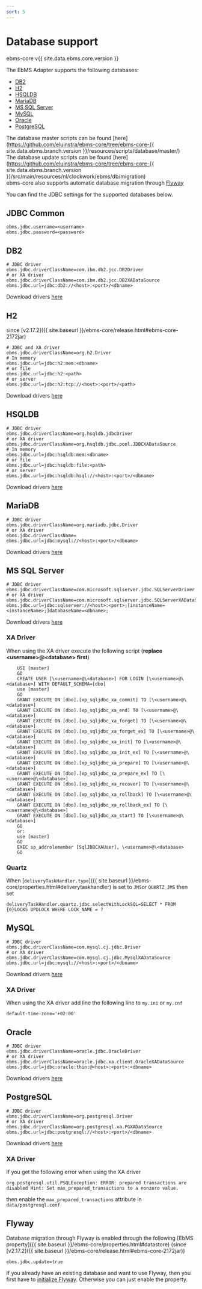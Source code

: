 ```yaml
---
sort: 5
---
```


# Database support

ebms-core v{{ site.data.ebms.core.version }}

The EbMS Adapter supports the following databases:
- [DB2](#db2)
- [H2](#h2)
- [HSQLDB](#hsqldb)
- [MariaDB](#mariadb)
- [MS SQL Server](#ms-sql-server)
- [MySQL](#mysql)
- [Oracle](#oracle)
- [PostgreSQL](#postgresql)

The database master scripts can be found [here](https://github.com/eluinstra/ebms-core/tree/ebms-core-{{ site.data.ebms.branch.version }}/resources/scripts/database/master/)  
The database update scripts can be found [here](https://github.com/eluinstra/ebms-core/tree/ebms-core-{{ site.data.ebms.branch.version }}/src/main/resources/nl/clockwork/ebms/db/migration)  
ebms-core also supports automatic database migration through [Flyway](#flyway)

You can find the JDBC settings for the supported databases below.  

## JDBC Common
```
ebms.jdbc.username=<username>
ebms.jdbc.password=<password>
```
## DB2
```
# JDBC driver
ebms.jdbc.driverClassName=com.ibm.db2.jcc.DB2Driver
# or XA driver
ebms.jdbc.driverClassName=com.ibm.db2.jcc.DB2XADataSource
ebms.jdbc.url=jdbc:db2://<host>:<port>/<dbname>
```
Download drivers [here](https://www.ibm.com/support/pages/db2-jdbc-driver-versions-and-downloads)
## H2
since [v2.17.2]({{ site.baseurl }}/ebms-core/release.html#ebms-core-2172jar)
```
# JDBC and XA driver
ebms.jdbc.driverClassName=org.h2.Driver
# In memory
ebms.jdbc.url=jdbc:h2:mem:<dbname>
# or file
ebms.jdbc.url=jdbc:h2:<path>
# or server
ebms.jdbc.url=jdbc:h2:tcp://<host>:<port>/<path>
```
Download drivers [here](http://www.h2database.com/html/download.html)
## HSQLDB
```
# JDBC driver
ebms.jdbc.driverClassName=org.hsqldb.jdbcDriver
# or XA driver
ebms.jdbc.driverClassName=org.hsqldb.jdbc.pool.JDBCXADataSource
# In memory
ebms.jdbc.url=jdbc:hsqldb:mem:<dbname>
# or file
ebms.jdbc.url=jdbc:hsqldb:file:<path>
# or server
ebms.jdbc.url=jdbc:hsqldb:hsql://<host>:<port>/<dbname>
```
Download drivers [here](https://sourceforge.net/projects/hsqldb/files/hsqldb/)
## MariaDB
```
# JDBC driver
ebms.jdbc.driverClassName=org.mariadb.jdbc.Driver
# or XA driver
ebms.jdbc.driverClassName=
ebms.jdbc.url=jdbc:mysql://<host>:<port>/<dbname>
```
Download drivers [here](https://downloads.mariadb.org/connector-java/)
## MS SQL Server
```
# JDBC driver
ebms.jdbc.driverClassName=com.microsoft.sqlserver.jdbc.SQLServerDriver
# or XA driver
ebms.jdbc.driverClassName=com.microsoft.sqlserver.jdbc.SQLServerXADataSource
ebms.jdbc.url=jdbc:sqlserver://<host>:<port>;[instanceName=<instanceName>;]databaseName=<dbname>;
```
Download drivers [here](https://docs.microsoft.com/en-us/sql/connect/jdbc/download-microsoft-jdbc-driver-for-sql-server?view=sql-server-ver15)

### XA Driver
When using the XA driver execute the following script (**replace \<username>@\<database> first**)  
```
	USE [master]
	GO
	CREATE USER [\<username>@\<database>] FOR LOGIN [\<username>@\<database>] WITH DEFAULT_SCHEMA=[dbo]
	use [master]
	GO
	GRANT EXECUTE ON [dbo].[xp_sqljdbc_xa_commit] TO [\<username>@\<database>]
	GRANT EXECUTE ON [dbo].[xp_sqljdbc_xa_end] TO [\<username>@\<database>]
	GRANT EXECUTE ON [dbo].[xp_sqljdbc_xa_forget] TO [\<username>@\<database>]
	GRANT EXECUTE ON [dbo].[xp_sqljdbc_xa_forget_ex] TO [\<username>@\<database>]
	GRANT EXECUTE ON [dbo].[xp_sqljdbc_xa_init] TO [\<username>@\<database>]
	GRANT EXECUTE ON [dbo].[xp_sqljdbc_xa_init_ex] TO [\<username>@\<database>]
	GRANT EXECUTE ON [dbo].[xp_sqljdbc_xa_prepare] TO [\<username>@\<database>]
	GRANT EXECUTE ON [dbo].[xp_sqljdbc_xa_prepare_ex] TO [\<username>@\<database>] 
	GRANT EXECUTE ON [dbo].[xp_sqljdbc_xa_recover] TO [\<username>@\<database>]
	GRANT EXECUTE ON [dbo].[xp_sqljdbc_xa_rollback] TO [\<username>@\<database>]
	GRANT EXECUTE ON [dbo].[xp_sqljdbc_xa_rollback_ex] TO [\<username>@\<database>]
	GRANT EXECUTE ON [dbo].[xp_sqljdbc_xa_start] TO [\<username>@\<database>]
	GO
	or:
	use [master]
	GO
	EXEC sp_addrolemember [SqlJDBCXAUser], \<username>@\<database>
	GO
```
### Quartz
When [`deliveryTaskHandler.type`]({{ site.baseurl }}/ebms-core/properties.html#deliverytaskhandler) is set to `JMS`or `QUARTZ_JMS` then set
```
deliveryTaskHandler.quartz.jdbc.selectWithLockSQL=SELECT * FROM {0}LOCKS UPDLOCK WHERE LOCK_NAME = ?
```
## MySQL
```
# JDBC driver
ebms.jdbc.driverClassName=com.mysql.cj.jdbc.Driver
# or XA driver
ebms.jdbc.driverClassName=com.mysql.cj.jdbc.MysqlXADataSource
ebms.jdbc.url=jdbc:mysql://<host>:<port>/<dbname>
```
Download drivers [here](https://dev.mysql.com/downloads/connector/j/)  

### XA Driver
When using the XA driver add line the following line to `my.ini` or `my.cnf`
```
default-time-zone='+02:00'
```
## Oracle
```
# JDBC driver
ebms.jdbc.driverClassName=oracle.jdbc.OracleDriver
# or XA driver
ebms.jdbc.driverClassName=oracle.jdbc.xa.client.OracleXADataSource
ebms.jdbc.url=jdbc:oracle:thin:@<host>:<port>:<dbname>
```
Download drivers [here](https://www.oracle.com/database/technologies/appdev/jdbc-downloads.html)
## PostgreSQL
```
# JDBC driver
ebms.jdbc.driverClassName=org.postgresql.Driver
# or XA driver
ebms.jdbc.driverClassName=org.postgresql.xa.PGXADataSource
ebms.jdbc.url=jdbc:postgresql://<host>:<port>/<dbname>
```
Download drivers [here](https://jdbc.postgresql.org/download.html)  

### XA Driver
If you get the following error when using the XA driver
```
org.postgresql.util.PSQLException: ERROR: prepared transactions are disabled Hint: Set max_prepared_transactions to a nonzero value.
```
then enable the `max_prepared_transactions` attribute in `data/postgresql.conf`


## Flyway
Database migration through Flyway is enabled through the following [EbMS property]({{ site.baseurl }}/ebms-core/properties.html#datastore) (since [v2.17.2]({{ site.baseurl }}/ebms-core/release.html#ebms-core-2172jar))
```
ebms.jdbc.update=true
```
If you already have an existing database and want to use Flyway, then you first have to [initialize Flyway](/ebms-admin/database.html#initialize-flyway). Otherwise you can just enable the property.